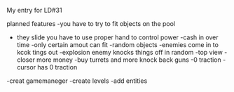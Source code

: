 My entry for LD#31

planned features
-you have to try to fit objects on the pool
- they slide you have to use proper hand to control power
-cash in over time
-only certain amout can fit
-random objects
-enemies come in to kcok tings out
-explosion enemy knocks things off in random
-top view
-closer more money
-buy turrets and more knock back guns
-0 traction
-cursor has 0 traction

-creat gamemaneger
-create levels
-add entities

